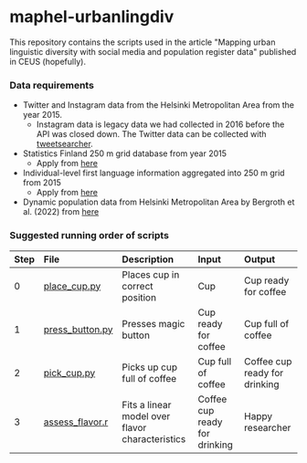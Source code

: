 # maphel-urbanlingdiv
This repository contains the scripts used in the article "Mapping urban linguistic diversity with social media and population register data" published in CEUS (hopefully).

### Data requirements

* Twitter and Instagram data from the Helsinki Metropolitan Area from the year 2015.
  * Instagram data is legacy data we had collected in 2016 before the API was closed down. The Twitter data can be collected with [tweetsearcher](https://github.com/DigitalGeographyLab/tweetsearcher).
* Statistics Finland 250 m grid database from year 2015
  * Apply from [here](https://www.stat.fi/tup/ruututietokanta/index_en.html)
* Individual-level first language information aggregated into 250 m grid from 2015
  * Apply from [here](https://www.stat.fi/tup/mikroaineistot/index_en.html)
* Dynamic population data from Helsinki Metropolitan Area by Bergroth et al. (2022) from [here](https://zenodo.org/record/4726996#.Yfk1e9-xWF4)

### Suggested running order of scripts

| Step | File | Description | Input | Output |
| ---- | :----- | :---------- | :---- | :----- |
| 0 | [place_cup.py](place_cup.py) | Places cup in correct position | Cup | Cup ready for coffee |
| 1 | [press_button.py](press_button.py) | Presses magic button | Cup ready for coffee | Cup full of coffee |
| 2 | [pick_cup.py](pick_cup.py) | Picks up cup full of coffee | Cup full of coffee | Coffee cup ready for drinking |
| 3 | [assess_flavor.r](assess_flavor.r) | Fits a linear model over flavor characteristics | Coffee cup ready for drinking | Happy researcher |
